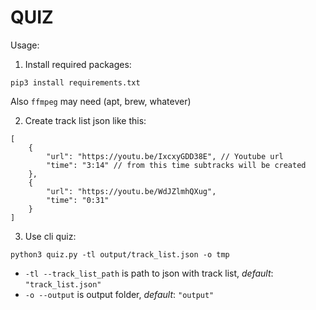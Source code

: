 # QUIZ

Usage: 

1. Install required packages:
```
pip3 install requirements.txt
```
Also `ffmpeg` may need (apt, brew, whatever)

2. Create track list json like this:
```jsonc
[
    {
        "url": "https://youtu.be/IxcxyGDD38E", // Youtube url
        "time": "3:14" // from this time subtracks will be created
    },
    {
        "url": "https://youtu.be/WdJZlmhQXug",
        "time": "0:31"
    }
]
```
3. Use cli quiz: 
```
python3 quiz.py -tl output/track_list.json -o tmp
```

- `-tl --track_list_path` is path to json with track list, *default*: `"track_list.json"`
- `-o --output` is output folder, *default*: `"output"`
